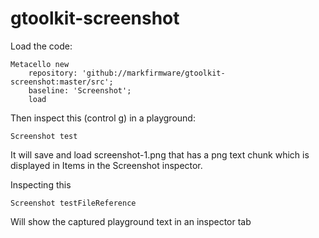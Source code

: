 # gtoolkit-screenshot

Load the code:

    Metacello new
        repository: 'github://markfirmware/gtoolkit-screenshot:master/src';
        baseline: 'Screenshot';
        load

Then inspect this (control g) in a playground:

    Screenshot test

It will save and load screenshot-1.png that has a png text chunk which is displayed in Items in the Screenshot inspector.

Inspecting this

    Screenshot testFileReference

Will show the captured playground text in an inspector tab
